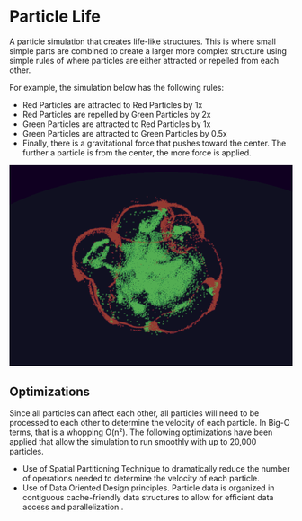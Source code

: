 # Particle Life

A particle simulation that creates life-like structures. This is where small simple parts are combined to create a larger more complex structure using simple rules of where particles are either attracted or repelled from each other.

For example, the simulation below has the following rules:
- Red Particles are attracted to Red Particles by 1x
- Red Particles are repelled by Green Particles by 2x
- Green Particles are attracted to Red Particles by 1x
- Green Particles are attracted to Green Particles by 0.5x
- Finally, there is a gravitational force that pushes toward the center. The further a particle is from the center, the more force is applied.

![Screenshot](sample.gif)

## Optimizations

Since all particles can affect each other, all particles will need to be processed to each other to determine the velocity of each particle. In Big-O terms, that is a whopping O(n²). The following optimizations have been applied that allow the simulation to run smoothly with up to 20,000 particles.
- Use of Spatial Partitioning Technique to dramatically reduce the number of operations needed to determine the velocity of each particle.
- Use of Data Oriented Design principles. Particle data is organized in contiguous cache-friendly data structures to allow for efficient data access and parallelization..